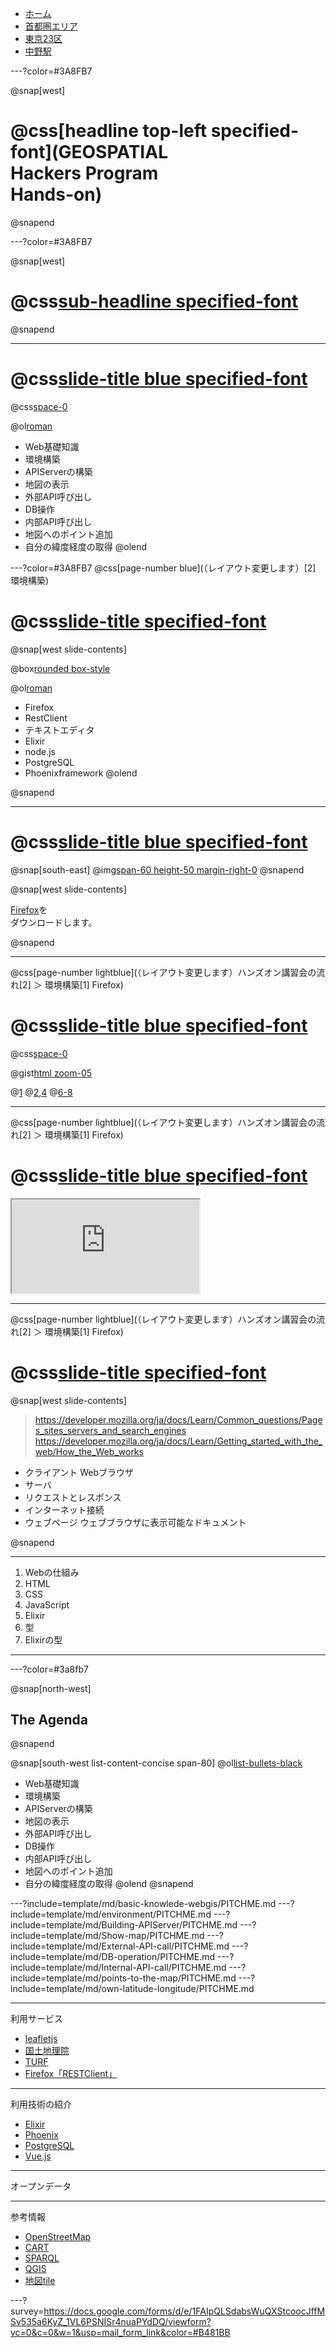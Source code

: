 <dl class="breadcrumbs-wrap">
<div class="breadcrumbs">
 <nav>
   <ul>
     <li><a href="#">ホーム</a></li>
     <li><a href="#">首都圏エリア</a></li>
     <li><a href="#">東京23区</a></li>
     <li class="active"><a href="#">中野駅</a></li>
   </ul>
 </nav>
</div>
</dl>

---?color=#3A8FB7

@snap[west]
# @css[headline top-left specified-font](GEOSPATIAL<br>Hackers Program<br>Hands-on)
@snapend

---?color=#3A8FB7

@snap[west]
# @css[sub-headline specified-font](オープンデータを<br>利用して<br>地図アプリを作ろう!)
@snapend

---
# @css[slide-title blue specified-font](ハンズオン講習会の流れ)

@css[space-0]()

@ol[roman](false)
- Web基礎知識
- 環境構築
- APIServerの構築
- 地図の表示
- 外部API呼び出し
- DB操作
- 内部API呼び出し
- 地図へのポイント追加
- 自分の緯度経度の取得
@olend

---?color=#3A8FB7
@css[page-number blue](（レイアウト変更します）[2] 環境構築)
# @css[slide-title specified-font](（例）環境構築)

@snap[west slide-contents]

@box[rounded box-style](今回の開発に必要なシステムやソフトウェアを、<br>自分のPCで使えるように準備します。)

@ol[roman](false)
- Firefox
- RestClient
- テキストエディタ
- Elixir
- node.js
- PostgreSQL
- Phoenixframework
@olend

@snapend

---

# @css[slide-title blue specified-font](（例）Firefoxのダウンロード)

@snap[south-east]
@img[span-60 height-50 margin-right-0](template/img/environment/postgresql.png)
@snapend

@snap[west slide-contents]

<u>[Firefox](https://www.mozilla.org/ja/firefox/new/)</u>を<br>
ダウンロードします。

@snapend

---
@css[page-number lightblue](（レイアウト変更します）ハンズオン講習会の流れ[2] ＞ 環境構築[1] Firefox)
# @css[slide-title blue specified-font](（例）ソースコード)

@css[space-0]()

@gist[html zoom-05](Yoosuke/4b171606c9390418467b961085894915)

@[1](sample1)
@[2,4](sample2)
@[6-8](sample3)

---
@css[page-number lightblue](（レイアウト変更します）ハンズオン講習会の流れ[2] ＞ 環境構築[1] Firefox)
# @css[slide-title blue specified-font](（例）Webページを埋め込む)

<iframe class="iframe-style" src="http://nipponcolors.com/#chigusa"></iframe>

---
@css[page-number lightblue](（レイアウト変更します）ハンズオン講習会の流れ[2] ＞ 環境構築[1] Firefox)
# @css[slide-title specified-font](（例）Webの仕組み)

@snap[west slide-contents]

> https://developer.mozilla.org/ja/docs/Learn/Common_questions/Pages_sites_servers_and_search_engines
> https://developer.mozilla.org/ja/docs/Learn/Getting_started_with_the_web/How_the_Web_works
	
* クライアント
	Webブラウザ
* サーバ
* リクエストとレスポンス
* インターネット接続
* ウェブページ
	ウェブブラウザに表示可能なドキュメント

@snapend

---

1. Webの仕組み
2. HTML
3. CSS
4. JavaScript
5. Elixir
6. 型
7. Elixirの型
---

---?color=#3a8fb7

@snap[north-west]
## The Agenda
@snapend

@snap[south-west list-content-concise span-80]
@ol[list-bullets-black](true)
- Web基礎知識
- 環境構築
- APIServerの構築
- 地図の表示
- 外部API呼び出し
- DB操作
- 内部API呼び出し
- 地図へのポイント追加
- 自分の緯度経度の取得
@olend
@snapend

---?include=template/md/basic-knowlede-webgis/PITCHME.md
---?include=template/md/environment/PITCHME.md
---?include=template/md/Building-APIServer/PITCHME.md
---?include=template/md/Show-map/PITCHME.md
---?include=template/md/External-API-call/PITCHME.md
---?include=template/md/DB-operation/PITCHME.md
---?include=template/md/Internal-API-call/PITCHME.md
---?include=template/md/points-to-the-map/PITCHME.md
---?include=template/md/own-latitude-longitude/PITCHME.md

---
利用サービス
* [leafletjs](https://leafletjs.com)
* [国土地理院](https://maps.gsi.go.jp)
* [TURF](http://turfjs.org/getting-started/)
* [Firefox「RESTClient」](https://addons.mozilla.org/ja/firefox/addon/restclient/)

---
利用技術の紹介
* [Elixir](https://elixir-lang.org/)
* [Phoenix](https://phoenixframework.org/)
* [PostgreSQL](https://www.postgresql.org/)
* [Vue.js](https://jp.vuejs.org/index.html)

---
オープンデータ

---
参考情報
* [OpenStreetMap](https://openstreetmap.jp)
* [CART](https://carto.com/)
* [SPARQL](https://www.slideshare.net/uedayou/web-apisparql)
* [QGIS](https://www.qgis.org/)
* [地図tile](https://wiki.openstreetmap.org/wiki/JA:%E3%82%BF%E3%82%A4%E3%83%AB)

---?survey=https://docs.google.com/forms/d/e/1FAIpQLSdabsWuQXStcoocJffMSv535a6KyZ_1VL6PSNISr4nuaPYdDQ/viewform?vc=0&c=0&w=1&usp=mail_form_link&color=#B481BB
